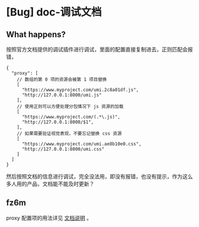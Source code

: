 # [Bug] doc-调试文档

<!--
感谢您向我们反馈问题，为了高效的解决问题，我们期望你能提供以下信息：
-->

## What happens?

按照官方文档提供的调试插件进行调试，里面的配置直接复制进去，正则匹配会报错，

```
{
  "proxy": [
    // 数组的第 0 项的资源会被第 1 项目替换
    [
      "https://www.myproject.com/umi.2c8a01df.js",
      "http://127.0.0.1:8000/umi.js"
    ],
    // 使用正则可以方便处理分包情况下 js 资源的加载
    [
      "https://www.myproject.com/(.*\.js)",
      "http://127.0.0.1:8000/$1",
    ],
    // 如果需要验证视觉表现，不要忘记替换 css 资源
    [
      "https://www.myproject.com/umi.ae8b10e0.css",
      "http://127.0.0.1:8000/umi.css"
    ]
  ]
}
```

然后按照文档的信息进行调试，完全没法用，即没有报错，也没有提示，作为这么多人用的产品，文档能不能及时更新？

## fz6m

proxy 配置项的用法详见 [文档说明](https://umijs.org/docs/api/config#proxy) 。

